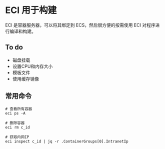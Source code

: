# ECI 用于构建

ECI 是容器服务器，可以将其绑定到 ECS，然后很方便的按需使用 ECI 对程序进行编译和构建。

## To do

* 磁盘挂载
* 设置CPU和内存大小
* 模板文件
* 使用缓存镜像

## 常用命令

```
# 查看所有容器
eci ps -A

# 删除容器
eci rm c_id

# 获取内网IP
eci inspect c_id | jq -r .ContainerGroups[0].IntranetIp
```
